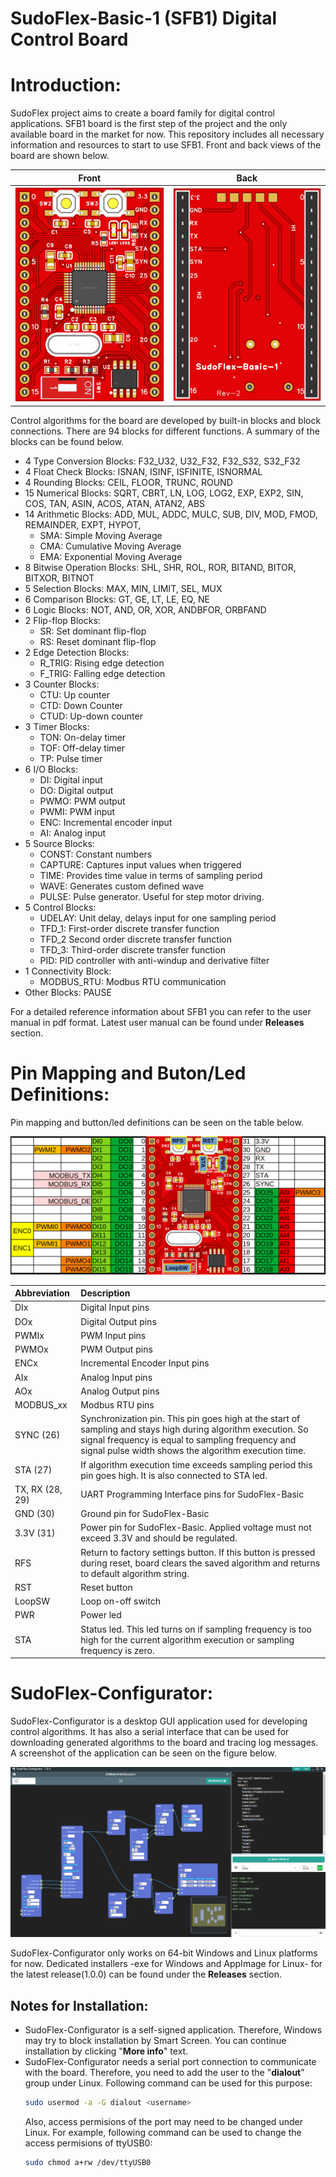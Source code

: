 # SudoFlex-Basic-1 (SFB1) Digital Control Board

# Introduction:

SudoFlex project aims to create a board family for digital control applications. SFB1 board is the first step of the project and the only available board in the market for now. This repository includes all necessary information and resources to start to use SFB1. Front and back views of the board are shown below.

|Front|Back|
|:-:|:-:|
| ![SFB1_Front](images/SFB1_Front.png) | ![SFB1_Back](images/SFB1_Back.png) |

Control algorithms for the board are developed by built-in blocks and block connections. There are 94 blocks for different functions. A summary of the blocks can be found below.

* 4 Type Conversion Blocks: F32_U32, U32_F32, F32_S32, S32_F32
* 4 Float Check Blocks: ISNAN, ISINF, ISFINITE, ISNORMAL
* 4 Rounding Blocks: CEIL, FLOOR, TRUNC, ROUND
* 15 Numerical Blocks: SQRT, CBRT, LN, LOG, LOG2, EXP, EXP2, SIN, COS, TAN,
ASIN, ACOS, ATAN, ATAN2, ABS
* 14 Arithmetic Blocks: ADD, MUL, ADDC, MULC, SUB, DIV, MOD, FMOD,
REMAINDER, EXPT, HYPOT,
  * SMA: Simple Moving Average
  * CMA: Cumulative Moving Average
  * EMA: Exponential Moving Average
* 8 Bitwise Operation Blocks: SHL, SHR, ROL, ROR, BITAND, BITOR, BITXOR,
BITNOT
* 5 Selection Blocks: MAX, MIN, LIMIT, SEL, MUX
* 6 Comparison Blocks: GT, GE, LT, LE, EQ, NE
* 6 Logic Blocks: NOT, AND, OR, XOR, ANDBFOR, ORBFAND
* 2 Flip-flop Blocks:
  * SR: Set dominant flip-flop
  * RS: Reset dominant flip-flop
* 2 Edge Detection Blocks:
  * R_TRIG: Rising edge detection
  * F_TRIG: Falling edge detection
* 3 Counter Blocks:
  * CTU: Up counter
  * CTD: Down Counter
  * CTUD: Up-down counter
* 3 Timer Blocks:
  * TON: On-delay timer
  * TOF: Off-delay timer
  * TP: Pulse timer
* 6 I/O Blocks:
  * DI: Digital input
  * DO: Digital output
  * PWMO: PWM output
  * PWMI: PWM input
  * ENC: Incremental encoder input
  * AI: Analog input
* 5 Source Blocks:
  * CONST: Constant numbers
  * CAPTURE: Captures input values when triggered
  * TIME: Provides time value in terms of sampling period
  * WAVE: Generates custom defined wave
  * PULSE: Pulse generator. Useful for step motor driving.
* 5 Control Blocks:
  * UDELAY: Unit delay, delays input for one sampling period
  * TFD_1: First-order discrete transfer function
  * TFD_2 Second order discrete transfer function
  * TFD_3: Third-order discrete transfer function
  * PID: PID controller with anti-windup and derivative filter
* 1 Connectivity Block:
  * MODBUS_RTU: Modbus RTU communication
* Other Blocks: PAUSE

For a detailed reference information about SFB1 you can refer to the user manual in pdf format. Latest user manual can be found under **Releases** section.

# Pin Mapping and Buton/Led Definitions:

Pin mapping and button/led definitions can be seen on the table below.

![SFB1_Pinmap](images/SudoFlex-Basic-1_rev2_pinmap.png)

| Abbreviation | Description |
| :---        |    :----   |
| DIx | Digital Input pins |
| DOx | Digital Output pins |
| PWMIx | PWM Input pins |
| PWMOx | PWM Output pins |
| ENCx | Incremental Encoder Input pins | 
| AIx | Analog Input pins |
| AOx | Analog Output pins |
| MODBUS_xx | Modbus RTU pins |
| SYNC (26) | Synchronization pin. This pin goes high at the start of       sampling and stays high during algorithm execution. So signal frequency is equal to sampling frequency and signal pulse width shows the algorithm execution time. |
| STA (27) | If algorithm execution time exceeds sampling period this pin goes high. It is also connected to STA led. |
| TX, RX (28, 29) | UART Programming Interface pins for SudoFlex-Basic |
| GND (30) | Ground pin for SudoFlex-Basic |
| 3.3V (31) | Power pin for SudoFlex-Basic. Applied voltage must not exceed 3.3V and should be regulated. |
| RFS | Return to factory settings button. If this button is pressed during reset, board clears the saved algorithm and returns to default algorithm string. |
| RST | Reset button |
| LoopSW | Loop on-off switch |
| PWR | Power led |
| STA | Status led. This led turns on if sampling frequency is too high for the current algorithm execution or sampling frequency is zero. |

# SudoFlex-Configurator:

SudoFlex-Configurator is a desktop GUI application used for developing control algorithms. It has also a serial interface that can be used for downloading generated algorithms to the board and tracing log messages. A screenshot of the application can be seen on the figure below.

![alt text](images/SudoFlex-Configurator.png)

SudoFlex-Configurator only works on 64-bit Windows and Linux platforms for now. Dedicated installers -exe for Windows and AppImage for Linux- for the latest release(1.0.0) can be found under the **Releases** section.

## Notes for Installation:
* SudoFlex-Configurator is a self-signed application. Therefore, Windows may try to block installation by Smart Screen. You can continue installation by clicking "**More info**" text.
* SudoFlex-Configurator needs a serial port connection to communicate with the board. Therefore, you need to add the user to the "**dialout**" group under Linux. Following command can be used for this purpose:
  ```bash
  sudo usermod -a -G dialout <username>
  ```
  Also, access permisions of the port may need to be changed under Linux. For example, following command can be used to change the access permisions of ttyUSB0:
  ```bash
  sudo chmod a+rw /dev/ttyUSB0
  ```

